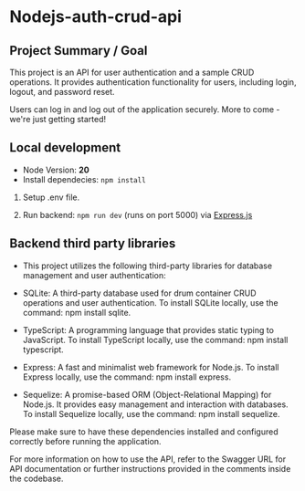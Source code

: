 # Nodejs-auth-crud-api

## Project Summary / Goal
This project is an API for user authentication and a sample CRUD operations. It provides authentication functionality for users, including login, logout, and password reset.

Users can log in and log out of the application securely.
More to come - we're just getting started!

## Local development
- Node Version: **20**
- Install dependecies: `npm install`

1. Setup .env file.

2. Run backend: `npm run dev` (runs on port 5000) via [Express.js](http://expressjs.com/)

## Backend third party libraries
- This project utilizes the following third-party libraries for database management and user authentication:

- SQLite: A third-party database used for drum container CRUD operations and user authentication. To install SQLite locally, use the command: npm install sqlite.

- TypeScript: A programming language that provides static typing to JavaScript. To install TypeScript locally, use the command: npm install typescript.

- Express: A fast and minimalist web framework for Node.js. To install Express locally, use the command: npm install express.

- Sequelize: A promise-based ORM (Object-Relational Mapping) for Node.js. It provides easy management and interaction with databases. To install Sequelize locally, use the command: npm install sequelize.

Please make sure to have these dependencies installed and configured correctly before running the application.

For more information on how to use the API, refer to the Swagger URL for API documentation or further instructions provided in the comments inside the codebase.
